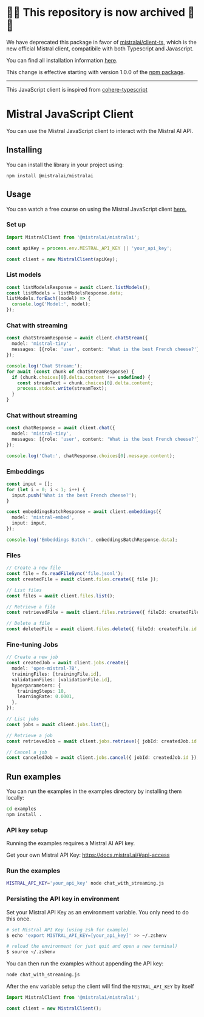 # 📢🚨 This repository is now archived 📢🚨

We have deprecated this package in favor of [mistralai/client-ts](https://github.com/mistralai/client-ts), which is the new official Mistral client, compatibile with both Typescript and Javascript.

You can find all installation information [here](https://github.com/mistralai/client-ts?tab=readme-ov-file#sdk-installation).

This change is effective starting with version 1.0.0 of the [npm package](https://www.npmjs.com/package/@mistralai/mistralai?activeTab=readme).

--- 

This JavaScript client is inspired from [cohere-typescript](https://github.com/cohere-ai/cohere-typescript)

# Mistral JavaScript Client

You can use the Mistral JavaScript client to interact with the Mistral AI API.

## Installing

You can install the library in your project using:

`npm install @mistralai/mistralai`

## Usage

You can watch a free course on using the Mistral JavaScript client [here.](https://scrimba.com/links/mistral)

### Set up

```typescript
import MistralClient from '@mistralai/mistralai';

const apiKey = process.env.MISTRAL_API_KEY || 'your_api_key';

const client = new MistralClient(apiKey);
```

### List models

```typescript
const listModelsResponse = await client.listModels();
const listModels = listModelsResponse.data;
listModels.forEach((model) => {
  console.log('Model:', model);
});
```

### Chat with streaming

```typescript
const chatStreamResponse = await client.chatStream({
  model: 'mistral-tiny',
  messages: [{role: 'user', content: 'What is the best French cheese?'}],
});

console.log('Chat Stream:');
for await (const chunk of chatStreamResponse) {
  if (chunk.choices[0].delta.content !== undefined) {
    const streamText = chunk.choices[0].delta.content;
    process.stdout.write(streamText);
  }
}
```

### Chat without streaming

```typescript
const chatResponse = await client.chat({
  model: 'mistral-tiny',
  messages: [{role: 'user', content: 'What is the best French cheese?'}],
});

console.log('Chat:', chatResponse.choices[0].message.content);
```

### Embeddings

```typescript
const input = [];
for (let i = 0; i < 1; i++) {
  input.push('What is the best French cheese?');
}

const embeddingsBatchResponse = await client.embeddings({
  model: 'mistral-embed',
  input: input,
});

console.log('Embeddings Batch:', embeddingsBatchResponse.data);
```

### Files

```typescript
// Create a new file
const file = fs.readFileSync('file.jsonl');
const createdFile = await client.files.create({ file });

// List files
const files = await client.files.list();

// Retrieve a file
const retrievedFile = await client.files.retrieve({ fileId: createdFile.id });

// Delete a file
const deletedFile = await client.files.delete({ fileId: createdFile.id });
```

### Fine-tuning Jobs

```typescript
// Create a new job
const createdJob = await client.jobs.create({
  model: 'open-mistral-7B',
  trainingFiles: [trainingFile.id],
  validationFiles: [validationFile.id],
  hyperparameters: {
    trainingSteps: 10,
    learningRate: 0.0001,
  },
});

// List jobs
const jobs = await client.jobs.list();

// Retrieve a job
const retrievedJob = await client.jobs.retrieve({ jobId: createdJob.id });

// Cancel a job
const canceledJob = await client.jobs.cancel({ jobId: createdJob.id });
```

## Run examples

You can run the examples in the examples directory by installing them locally:

```bash
cd examples
npm install .
```

### API key setup

Running the examples requires a Mistral AI API key.

Get your own Mistral API Key: <https://docs.mistral.ai/#api-access>

### Run the examples

```bash
MISTRAL_API_KEY='your_api_key' node chat_with_streaming.js
```

### Persisting the API key in environment

Set your Mistral API Key as an environment variable. You only need to do this once.

```bash
# set Mistral API Key (using zsh for example)
$ echo 'export MISTRAL_API_KEY=[your_api_key]' >> ~/.zshenv

# reload the environment (or just quit and open a new terminal)
$ source ~/.zshenv
```

You can then run the examples without appending the API key:

```bash
node chat_with_streaming.js
```
After the env variable setup the client will find the `MISTRAL_API_KEY` by itself

```typescript
import MistralClient from '@mistralai/mistralai';

const client = new MistralClient();
```
